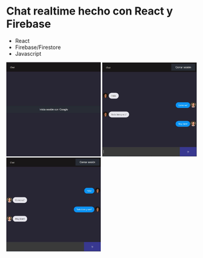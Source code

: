 # Chat realtime hecho con React y Firebase

- React
- Firebase/Firestore
- Javascript

<img src="assets/chat-1.JPG" width="250">
<img src="assets/chat-2.JPG" width="250">
<img src="assets/chat-3.JPG" width="250">


